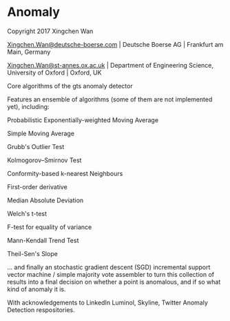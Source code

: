 # Anomaly

Copyright 2017 Xingchen Wan

Xingchen.Wan@deutsche-boerse.com | Deutsche Boerse AG | Frankfurt am Main, Germany

Xingchen.Wan@st-annes.ox.ac.uk | Department of Engineering Science, University of Oxford | Oxford, UK




Core algorithms of the gts anomaly detector

Features an ensemble of algorithms (some of them are not implemented yet), including:

Probabilistic Exponentially-weighted Moving Average

Simple Moving Average

Grubb's Outlier Test

Kolmogorov–Smirnov Test

Conformity-based k-nearest Neighbours

First-order derivative

Median Absolute Deviation

Welch's t-test

F-test for equality of variance

Mann-Kendall Trend Test

Theil-Sen's Slope

... and finally an stochastic gradient descent (SGD) incremental support vector machine / simple majority vote assembler to turn this
collection of results into a final decision on whether a point is anomalous, and if so what kind of anomaly it is.

With acknowledgements to LinkedIn Luminol, Skyline, Twitter Anomaly Detection respositories.
